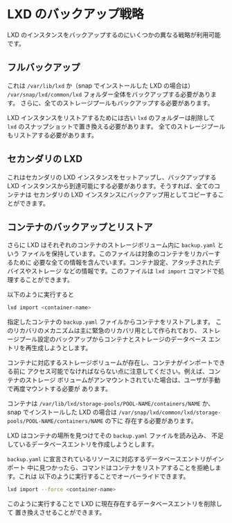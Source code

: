 # LXD のバックアップ戦略 <!-- LXD Backup Strategies -->

LXD のインスタンスをバックアップするのにいくつかの異なる戦略が利用可能です。
<!--
To backup a LXD instance different strategies are available.
-->

## フルバックアップ <!-- Full backup -->
これは `/var/lib/lxd` か（snap でインストールした LXD の場合は）
`/var/snap/lxd/common/lxd` フォルダー全体をバックアップする必要があります。
さらに、全てのストレージプールもバックアップする必要があります。
<!--
This requires that the whole `/var/lib/lxd` or
`/var/snap/lxd/common/lxd` (for the snap) folder be backuped up.
Additionally, it is necessary to backup all storage pools as well.
-->

LXD インスタンスをリストアするためには古い `lxd` のフォルダーは削除して
`lxd` のスナップショットで置き換える必要があります。
全てのストレージプールもリストアする必要があります。
<!--
In order to restore the LXD instance the old `lxd` folder needs to be
removed and replaced with the `lxd` snapshot. All storage pools need to
be restored as well.
-->

## セカンダリの LXD <!-- Secondary LXD -->
これはセカンダリの LXD インスタンスをセットアップし、バックアップする LXD
インスタンスから到達可能にする必要があります。そうすれば、全てのコンテナは
セカンダリの LXD インスタンスにバックアップ用としてコピーすることができます。
<!--
This requires a second LXD instance to be setup and reachable from the LXD
instance that is to be backed up. Then, all containers can be copied to the
secondary LXD instance for backup.
-->

## コンテナのバックアップとリストア <!-- Container backup and restore -->
さらに LXD はそれぞれのコンテナのストレージボリューム内に `backup.yaml` という
ファイルを保持しています。このファイルは対象のコンテナをリカバーするために
必要な全ての情報を含んでいます。コンテナ設定、アタッチされたデバイスやストレージ
などの情報です。このファイルは `lxd import` コマンドで処理することができます。
<!--
Additionally, LXD maintains a `backup.yaml` file in each container's storage
volume. This file contains all necessary information to recover a given
container, such as container configuration, attached devices and storage.
This file can be processed by the `lxd import` command.
-->

以下のように実行すると
<!--
Running 
-->

```bash
lxd import <container-name>
```

指定したコンテナの `backup.yaml` ファイルからコンテナをリストアします。
このリカバリのメカニズムは主に緊急のリカバリ用として作られており、
ストレージプール設定のバックアップからコンテナとストレージのデータベース
エントリを再生成しようとします。
<!--
will restore the specified container from its `backup.yaml` file.  This
recovery mechanism is mostly meant for emergency recoveries and will try to
re-create container and storage database entries from a backup of the storage
pool configuration.
-->

コンテナに対応するストレージボリュームが存在し、コンテナがインポートできる前に
アクセス可能でなければならない点に注意してください。例えば、コンテナのストレージ
ボリュームがアンマウントされていた場合は、ユーザが手動で再度マウントする必要が
あります。
<!--
Note that the corresponding storage volume for the container must exist and be
accessible before the container can be imported.  For example, if the
container's storage volume got unmounted the user is required to remount it
manually.
-->

コンテナは
`/var/lib/lxd/storage-pools/POOL-NAME/containers/NAME` か、snap でインストールした
LXD の場合は
`/var/snap/lxd/common/lxd/storage-pools/POOL-NAME/containers/NAME` の下に
存在する必要があります。
<!--
The container must be available under
`/var/lib/lxd/storage-pools/POOL-NAME/containers/NAME` or
`/var/snap/lxd/common/lxd/storage-pools/POOL-NAME/containers/NAME`
in the case of the LXD snap.
-->

LXD はコンテナの場所を見つけてその `backup.yaml` ファイルを読み込み、
不足しているデータベースエントリを作成しようとします。
<!--
LXD will then locate the container and read its `backup.yaml` file,
creating any missing database entry.
-->


`backup.yaml` に宣言されているリソースに対応するデータベースエントリがインポート
中に見つかったら、コマンドはコンテナをリストアすることを拒絶します。これは
以下のように実行することでオーバーライドできます。
<!--
If any matching database entry for resources declared in `backup.yaml` is found
during import, the command will refuse to restore the container.  This can be
overridden running 
-->

```bash
lxd import --force <container-name>
```

このように実行することで LXD に現在存在するデータベースエントリを削除して
置き換えさせることができます。
<!--
which causes LXD to delete and replace any currently existing db entries.
-->
